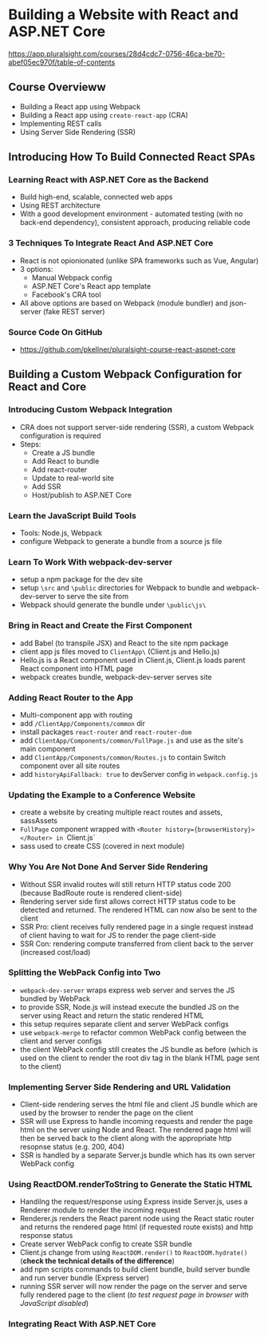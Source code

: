# Building a Website with React and ASP.NET Core
https://app.pluralsight.com/courses/28d4cdc7-0756-46ca-be70-abef05ec970f/table-of-contents

## Course Overvieww
- Building a React app using Webpack
- Building a React app using `create-react-app` (CRA)
- Implementing REST calls
- Using Server Side Rendering (SSR)

## Introducing How To Build Connected React SPAs
### Learning React with ASP.NET Core as the Backend
- Build high-end, scalable, connected web apps
- Using REST architecture
- With a good development environment - automated testing (with no back-end dependency), consistent approach, producing reliable code

### 3 Techniques To Integrate React And ASP.NET Core
- React is not opionionated (unlike SPA frameworks such as Vue, Angular)
- 3 options:
  - Manual Webpack config
  - ASP.NET Core's React app template
  - Facebook's CRA tool
 - All above options are based on Webpack (module bundler) and json-server (fake REST server)
 
### Source Code On GitHub
- https://github.com/pkellner/pluralsight-course-react-aspnet-core
 
## Building a Custom Webpack Configuration for React and Core
### Introducing Custom Webpack Integration
- CRA does not support server-side rendering (SSR), a custom Webpack configuration is required
- Steps:
  - Create a JS bundle
  - Add React to bundle
  - Add react-router
  - Update to real-world site
  - Add SSR
  - Host/publish to ASP.NET Core

### Learn the JavaScript Build Tools
- Tools: Node.js, Webpack
- configure Webpack to generate a bundle from a source js file

### Learn To Work With webpack-dev-server
- setup a npm package for the dev site
- setup `\src` and `\public` directories for Webpack to bundle and webpack-dev-server to serve the site from
- Webpack should generate the bundle under `\public\js\`

### Bring in React and Create the First Component
- add Babel (to transpile JSX) and React to the site npm package
- client app js files moved to `ClientApp\` (Client.js and Hello.js)
- Hello.js is a React component used in Client.js, Client.js loads parent React component into HTML page
- webpack creates bundle, webpack-dev-server serves site

### Adding React Router to the App
- Multi-component app with routing
- add `/ClientApp/Components/common` dir
- install packages `react-router` and `react-router-dom`
- add `ClientApp/Components/common/FullPage.js` and use as the site's main component
- add `ClientApp/Components/common/Routes.js` to contain Switch component over all site routes
- add `historyApiFallback: true` to devServer config in `webpack.config.js`

### Updating the Example to a Conference Website
- create a website by creating multiple react routes and assets, sassAssets
- `FullPage` component wrapped with `<Router history={browserHistory}> </Router> in `Client.js`
- sass used to create CSS (covered in next module)

### Why You Are Not Done And Server Side Rendering
- Without SSR invalid routes will still return HTTP status code 200 (because BadRoute route is rendered client-side)
- Rendering server side first allows correct HTTP status code to be detected and returned. The rendered HTML can now also be sent to the client
- SSR Pro: client receives fully rendered page in a single request instead of client having to wait for JS to render the page client-side
- SSR Con: rendering compute transferred from client back to the server (increased cost/load)

### Splitting the WebPack Config into Two
- `webpack-dev-server` wraps express web server and serves the JS bundled by WebPack
- to provide SSR, Node.js will instead execute the bundled JS on the server using React and return the static rendered HTML
- this setup requires separate client and server WebPack configs
- use `webpack-merge` to refactor common WebPack config between the client and server configs
- the client WebPack config still creates the JS bundle as before (which is used on the client to render the root div tag in the blank HTML page sent to the client)

### Implementing Server Side Rendering and URL Validation
- Client-side rendering serves the html file and client JS bundle which are used by the browser to render the page on the client
- SSR will use Express to handle incoming requests and render the page html on the server using Node and React.  The rendered page html will then be served back to the client along with the appropriate http resopnse status (e.g. 200, 404)
- SSR is handled by a separate Server.js bundle which has its own server WebPack config

###  Using ReactDOM.renderToString to Generate the Static HTML
- Handilng the request/response using Express inside Server.js, uses a Renderer module to render the incoming request
- Renderer.js renders the React parent node using the React static router and returns the rendered page html (if requested route exists) and http response status
- Create server WebPack config to create SSR bundle
- Client.js change from using `ReactDOM.render()` to `ReactDOM.hydrate()` (**check the technical details of the difference**)
- add npm scripts commands to build client bundle, build server bundle and run server bundle (Express server)
- running SSR server will now render the page on the server and serve fully rendered page to the client (*to test request page in browser with JavaScript disabled*)

### Integrating React With ASP.NET Core







